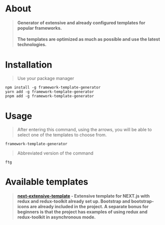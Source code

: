 # About

> #### Generator of extensive and already configured templates for popular frameworks.
> #### The templates are optimized as much as possible and use the latest technologies.

# Installation

> Use your package manager

```
npm install -g framework-template-generator
yarn add -g framework-template-generator
pnpm add -g framework-template-generator
```

# Usage

> After entering this command, using the arrows, you will be able to select one of the templates to choose from.

```
framework-template-generator
```

> Abbreviated version of the command

```
ftg
```

# Available templates
> #### [next-extensive-template](https://github.com/titsex/next-extensive-template) - Extensive template for NEXT.js with redux and redux-toolkit already set up. Bootstrap and bootstrap-icons are already included in the project. A separate bonus for beginners is that the project has examples of using redux and redux-toolkit in asynchronous mode.
